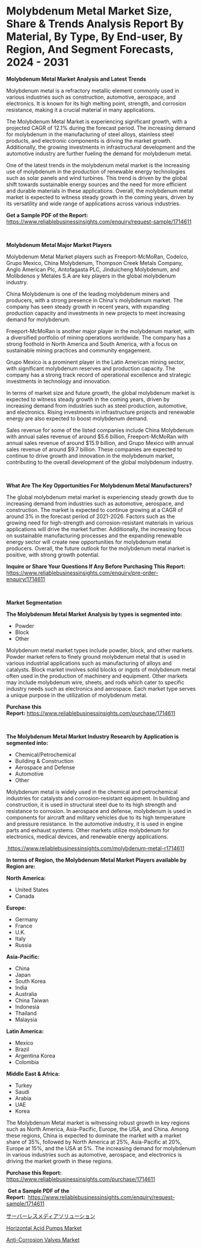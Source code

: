 <p><h1>Molybdenum Metal Market Size, Share & Trends Analysis Report By Material, By Type, By End-user, By Region, And Segment Forecasts, 2024 - 2031</h1></p><p><strong>Molybdenum Metal Market Analysis and Latest Trends</strong></p>
<p><p>Molybdenum metal is a refractory metallic element commonly used in various industries such as construction, automotive, aerospace, and electronics. It is known for its high melting point, strength, and corrosion resistance, making it a crucial material in many applications.</p><p>The Molybdenum Metal Market is experiencing significant growth, with a projected CAGR of 12.1% during the forecast period. The increasing demand for molybdenum in the manufacturing of steel alloys, stainless steel products, and electronic components is driving the market growth. Additionally, the growing investments in infrastructural development and the automotive industry are further fueling the demand for molybdenum metal.</p><p>One of the latest trends in the molybdenum metal market is the increasing use of molybdenum in the production of renewable energy technologies such as solar panels and wind turbines. This trend is driven by the global shift towards sustainable energy sources and the need for more efficient and durable materials in these applications. Overall, the molybdenum metal market is expected to witness steady growth in the coming years, driven by its versatility and wide range of applications across various industries.</p></p>
<p><strong>Get a Sample PDF of the Report:&nbsp;</strong> <a href="https://www.reliablebusinessinsights.com/enquiry/request-sample/1714611">https://www.reliablebusinessinsights.com/enquiry/request-sample/1714611</a></p>
<p>&nbsp;</p>
<p><strong>Molybdenum Metal Major Market Players</strong></p>
<p><p>Molybdenum Metal Market players such as Freeport-McMoRan, Codelco, Grupo Mexico, China Molybdenum, Thompson Creek Metals Company, Anglo American Plc, Antofagasta PLC, Jinduicheng Molybdenum, and Molibdenos y Metales S.A are key players in the global molybdenum industry.</p><p>China Molybdenum is one of the leading molybdenum miners and producers, with a strong presence in China's molybdenum market. The company has seen steady growth in recent years, with expanding production capacity and investments in new projects to meet increasing demand for molybdenum.</p><p>Freeport-McMoRan is another major player in the molybdenum market, with a diversified portfolio of mining operations worldwide. The company has a strong foothold in North America and South America, with a focus on sustainable mining practices and community engagement.</p><p>Grupo Mexico is a prominent player in the Latin American mining sector, with significant molybdenum reserves and production capacity. The company has a strong track record of operational excellence and strategic investments in technology and innovation.</p><p>In terms of market size and future growth, the global molybdenum market is expected to witness steady growth in the coming years, driven by increasing demand from industries such as steel production, automotive, and electronics. Rising investments in infrastructure projects and renewable energy are also expected to boost molybdenum demand.</p><p>Sales revenue for some of the listed companies include China Molybdenum with annual sales revenue of around $5.6 billion, Freeport-McMoRan with annual sales revenue of around $15.9 billion, and Grupo Mexico with annual sales revenue of around $9.7 billion. These companies are expected to continue to drive growth and innovation in the molybdenum market, contributing to the overall development of the global molybdenum industry.</p></p>
<p>&nbsp;</p>
<p><strong>What Are The Key Opportunities For Molybdenum Metal Manufacturers?</strong></p>
<p><p>The global molybdenum metal market is experiencing steady growth due to increasing demand from industries such as automotive, aerospace, and construction. The market is expected to continue growing at a CAGR of around 3% in the forecast period of 2021-2026. Factors such as the growing need for high-strength and corrosion-resistant materials in various applications will drive the market further. Additionally, the increasing focus on sustainable manufacturing processes and the expanding renewable energy sector will create new opportunities for molybdenum metal producers. Overall, the future outlook for the molybdenum metal market is positive, with strong growth potential.</p></p>
<p><strong>Inquire or Share Your Questions If Any Before Purchasing This Report:</strong> <a href="https://www.reliablebusinessinsights.com/enquiry/pre-order-enquiry/1714611">https://www.reliablebusinessinsights.com/enquiry/pre-order-enquiry/1714611</a></p>
<p>&nbsp;</p>
<p><strong>Market Segmentation</strong></p>
<p><strong>The Molybdenum Metal Market Analysis by types is segmented into:</strong></p>
<p><ul><li>Powder</li><li>Block</li><li>Other</li></ul></p>
<p><p>Molybdenum metal market types include powder, block, and other markets. Powder market refers to finely ground molybdenum metal that is used in various industrial applications such as manufacturing of alloys and catalysts. Block market involves solid blocks or ingots of molybdenum metal often used in the production of machinery and equipment. Other markets may include molybdenum wire, sheets, and rods which cater to specific industry needs such as electronics and aerospace. Each market type serves a unique purpose in the utilization of molybdenum metal.</p></p>
<p><strong>Purchase this Report:&nbsp;</strong><a href="https://www.reliablebusinessinsights.com/purchase/1714611">https://www.reliablebusinessinsights.com/purchase/1714611</a></p>
<p>&nbsp;</p>
<p><strong>The Molybdenum Metal Market Industry Research by Application is segmented into:</strong></p>
<p><ul><li>Chemical/Petrochemical</li><li>Building & Construction</li><li>Aerospace and Defense</li><li>Automotive</li><li>Other</li></ul></p>
<p><p>Molybdenum metal is widely used in the chemical and petrochemical industries for catalysts and corrosion-resistant equipment. In building and construction, it is used in structural steel due to its high strength and resistance to corrosion. In aerospace and defense, molybdenum is used in components for aircraft and military vehicles due to its high temperature and pressure resistance. In the automotive industry, it is used in engine parts and exhaust systems. Other markets utilize molybdenum for electronics, medical devices, and renewable energy applications.</p></p>
<p><a href="https://www.reliablebusinessinsights.com/molybdenum-metal-r1714611">&nbsp;https://www.reliablebusinessinsights.com/molybdenum-metal-r1714611</a></p>
<p><strong>In terms of Region, the Molybdenum Metal Market Players available by Region are:</strong></p>
<p>
    <p> <strong> North America: </strong>
        <ul>
            <li>United States</li>
            <li>Canada</li>
        </ul>
        </p> 
    <p> <strong> Europe: </strong>
        <ul>
            <li>Germany</li>
            <li>France</li>
            <li>U.K.</li>
            <li>Italy</li>
            <li>Russia</li>
        </ul>
        </p> 
    <p> <strong> Asia-Pacific: </strong>
        <ul>
            <li>China</li>
            <li>Japan</li>
            <li>South Korea</li>
            <li>India</li>
            <li>Australia</li>
            <li>China Taiwan</li>
            <li>Indonesia</li>
            <li>Thailand</li>
            <li>Malaysia</li>
        </ul>
        </p> 
    <p> <strong> Latin America: </strong>
        <ul>
            <li>Mexico</li>
            <li>Brazil</li>
            <li>Argentina Korea</li>
            <li>Colombia</li>
        </ul>
        </p> 
    <p> <strong> Middle East & Africa: </strong>
        <ul>
            <li>Turkey</li>
            <li>Saudi</li>
            <li>Arabia</li>
            <li>UAE</li>
            <li>Korea</li>
        </ul>
    </p>
    </p>
<p><p>The Molybdenum Metal market is witnessing robust growth in key regions such as North America, Asia-Pacific, Europe, the USA, and China. Among these regions, China is expected to dominate the market with a market share of 35%, followed by North America at 25%, Asia-Pacific at 20%, Europe at 15%, and the USA at 5%. The increasing demand for molybdenum in various industries such as automotive, aerospace, and electronics is driving the market growth in these regions.</p></p>
<p><strong>Purchase this Report: </strong><a href="https://www.reliablebusinessinsights.com/purchase/1714611">https://www.reliablebusinessinsights.com/purchase/1714611</a></p>
<p>&nbsp;<strong>Get a Sample PDF of the Report:&nbsp;&nbsp;</strong><a href="https://www.reliablebusinessinsights.com/enquiry/request-sample/1714611">https://www.reliablebusinessinsights.com/enquiry/request-sample/1714611</a></p>
<p><strong></strong></p>
<p><p><a href="https://github.com/DemarcusKuhlman/Market-Research-Report-List-1/blob/main/3753952113395.md">サーバーレスメディアソリューション</a></p><p><a href="https://github.com/julyju69/Market-Research-Report-List-3/blob/main/horizontal-acid-pumps-market.md">Horizontal Acid Pumps Market</a></p><p><a href="https://github.com/gdfhhhj/Market-Research-Report-List-5/blob/main/anti-corrosion-valves-market.md">Anti-Corrosion Valves Market</a></p></p>
